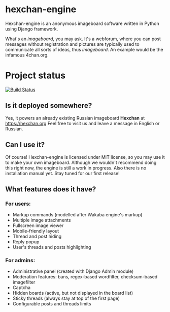 # hexchan-engine
Hexchan-engine is an anonymous imageboard software written in Python using Django framework.

What's an *imageboard*, you may ask. It's a webforum, where you can post messages without registration 
and pictures are typically used to communicate all sorts of ideas, thus *imageboard*. 
An example would be the infamous 4chan.org.

# Project status
[![Build Status](https://travis-ci.org/hexchan/hexchan-engine.svg?branch=master)](https://travis-ci.org/hexchan/hexchan-engine)

## Is it deployed somewhere?
Yes, it powers an already existing Russian imageboard **Hexchan** at https://hexchan.org
Feel free to visit us and leave a message in English or Russian.

## Can I use it?
Of course! Hexchan-engine is licensed under MIT license, so you may use it to make your own imageboard.
Although we wouldn't recommend doing this right now, the engine is still a work in progress. 
Also there is no installation manual yet. Stay tuned for our first release!

## What features does it have?
### For users:
* Markup commands (modelled after Wakaba engine's markup)
* Multiple image attachments
* Fullscreen image viewer
* Mobile-friendly layout
* Thread and post hiding
* Reply popup
* User's threads and posts highlighting
### For admins:
* Administrative panel (created with Django Admin module)
* Moderation features: bans, regex-based wordfilter, checksum-based imagefilter
* Captcha
* Hidden boards (active, but not displayed in the board list)
* Sticky threads (always stay at top of the first page)
* Configurable posts and threads limits
